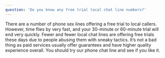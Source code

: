 ```yaml
---
question: 'Do you know any free trial local chat line numbers?'
---
```


There are a number of phone sex lines offering a free trial to local callers. However, time flies by very fast, and your 30-minute or 60-minute trial will end very quickly. Fewer and fewer local chat lines are offering free trials these days due to people abusing them with sneaky tactics. It’s not a bad thing as paid services usually offer guarantees and have higher quality experience overall. You should try our phone chat line and see if you like it.
